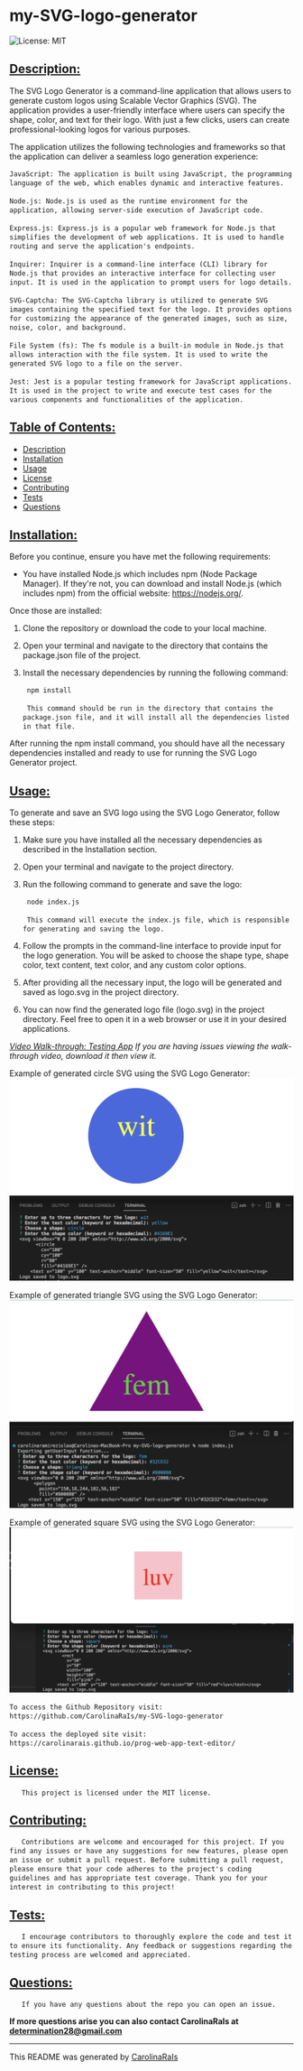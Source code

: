# my-SVG-logo-generator

![License: MIT](https://img.shields.io/badge/License-MIT-blue.svg)

## [Description:](#description)

The SVG Logo Generator is a command-line application that allows users to generate custom logos using Scalable Vector Graphics (SVG). The application provides a user-friendly interface where users can specify the shape, color, and text for their logo. With just a few clicks, users can create professional-looking logos for various purposes.

The application utilizes the following technologies and frameworks so that the application can deliver a seamless logo generation experience:

    JavaScript: The application is built using JavaScript, the programming language of the web, which enables dynamic and interactive features.

    Node.js: Node.js is used as the runtime environment for the application, allowing server-side execution of JavaScript code.

    Express.js: Express.js is a popular web framework for Node.js that simplifies the development of web applications. It is used to handle routing and serve the application's endpoints.

    Inquirer: Inquirer is a command-line interface (CLI) library for Node.js that provides an interactive interface for collecting user input. It is used in the application to prompt users for logo details.

    SVG-Captcha: The SVG-Captcha library is utilized to generate SVG images containing the specified text for the logo. It provides options for customizing the appearance of the generated images, such as size, noise, color, and background.

    File System (fs): The fs module is a built-in module in Node.js that allows interaction with the file system. It is used to write the generated SVG logo to a file on the server.

    Jest: Jest is a popular testing framework for JavaScript applications. It is used in the project to write and execute test cases for the various components and functionalities of the application.


## [Table of Contents:](#table-of-contents:)
   
- [Description](#description)
- [Installation](#installation)
- [Usage](#usage)
- [License](#license)
- [Contributing](#contributing)
- [Tests](#tests)
- [Questions](#questions)
   
## [Installation:](#installation:)

Before you continue, ensure you have met the following requirements:

* You have installed Node.js which includes npm (Node Package Manager). If they're not, you can download and install Node.js (which includes npm) from the official website: https://nodejs.org/.

Once those are installed:

1. Clone the repository or download the code to your local machine.
2. Open your terminal and navigate to the directory that contains the package.json file of the project.
3. Install the necessary dependencies by running the following command:
        
        npm install
    
        This command should be run in the directory that contains the package.json file, and it will install all the dependencies listed in that file.
    
After running the npm install command, you should have all the necessary dependencies installed and ready to use for running the SVG Logo Generator project.
    
## [Usage:](#usage:)

To generate and save an SVG logo using the SVG Logo Generator, follow these steps:

1. Make sure you have installed all the necessary dependencies as described in the Installation section.
2. Open your terminal and navigate to the project directory.
3. Run the following command to generate and save the logo:

        node index.js

        This command will execute the index.js file, which is responsible for generating and saving the logo.

4. Follow the prompts in the command-line interface to provide input for the logo generation. You will be asked to choose the shape type, shape color, text content, text color, and any custom color options.
5. After providing all the necessary input, the logo will be generated and saved as logo.svg in the project directory.
6. You can now find the generated logo file (logo.svg) in the project directory. Feel free to open it in a web browser or use it in your desired applications.


*[Video Walk-through: Testing App](https://drive.google.com/file/d/1IXSDfYVQcPBaMs4MhgXKBOn7WaBaXWvd/view)
If you are having issues viewing the walk-through video, download it then view it.*


Example of generated circle SVG using the SVG Logo Generator:
![plot](./assets/SVG-circle-example.png)

Example of generated triangle SVG using the SVG Logo Generator:
![plot](./assets/SVG-triangle-example.png)

Example of generated square SVG using the SVG Logo Generator:
![plot](./assets/SVG-square-example.png)


    To access the Github Repository visit:
    https://github.com/CarolinaRaIs/my-SVG-logo-generator

    To access the deployed site visit:
    https://carolinarais.github.io/prog-web-app-text-editor/   


## [License:](#license:)

       This project is licensed under the MIT license.
   
## [Contributing:](#contributing:)

       Contributions are welcome and encouraged for this project. If you find any issues or have any suggestions for new features, please open an issue or submit a pull request. Before submitting a pull request, please ensure that your code adheres to the project's coding guidelines and has appropriate test coverage. Thank you for your interest in contributing to this project!  
   
## [Tests:](#tests:)

       I encourage contributors to thoroughly explore the code and test it to ensure its functionality. Any feedback or suggestions regarding the testing process are welcomed and appreciated.
   
## [Questions:](#questions:)

       If you have any questions about the repo you can open an issue.

**If more questions arise you can also contact CarolinaRaIs at determination28@gmail.com**
   
       
------------------------------------------------------------------------------------------------
   
This README was generated by [CarolinaRaIs](https://github.com/CarolinaRaIs)